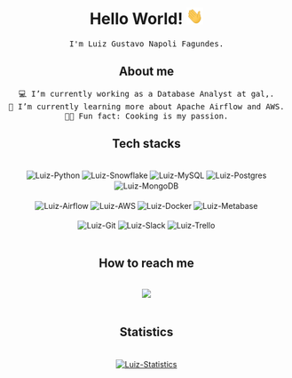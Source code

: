 <h1 align="center"> Hello World! <img src="https://raw.githubusercontent.com/ABSphreak/ABSphreak/master/gifs/Hi.gif" width="30px" height="30px"></h1>
<p align="center">
  <samp>
I'm Luiz Gustavo Napoli Fagundes. 
  </samp>
<br>
  
<h2 align="center"> About me </h2>
<p align="center">
  <samp>
💻 I’m currently working as a Database Analyst at gal,.
<br>
📘 I’m currently learning more about Apache Airflow and AWS.
<br>
👨‍🍳 Fun fact: Cooking is my passion.
  </samp>
<br>

<h2 align="center"> Tech stacks </h2>
<div align="center" style="display: inline_block"><br>
  <img align="center" alt="Luiz-Python" src="https://img.shields.io/badge/Python-3776AB?style=for-the-badge&logo=python&logoColor=white">
  <img align="center" alt="Luiz-Snowflake" src="https://img.shields.io/badge/snowflake-%2356B9EB.svg?&style=for-the-badge&logo=snowflake&logoColor=black">
  <img align="center" alt="Luiz-MySQL" src="https://img.shields.io/badge/mysql-%234479A1.svg?&style=for-the-badge&logo=mysql&logoColor=white">  
  <img align="center" alt="Luiz-Postgres" src="https://img.shields.io/badge/postgresql-%23336791.svg?&style=for-the-badge&logo=postgresql&logoColor=white">
  <img align="center" alt="Luiz-MongoDB" src="https://img.shields.io/badge/MongoDB-4EA94B?style=for-the-badge&logo=mongodb&logoColor=white">
<br><br>
  <img align="center" alt="Luiz-Airflow" src="https://img.shields.io/badge/Airflow-017CEE?style=for-the-badge&logo=Apache%20Airflow&logoColor=white">
  <img align="center" alt="Luiz-AWS" src="https://img.shields.io/badge/amazon%20aws-%23232F3E.svg?&style=for-the-badge&logo=amazon%20aws&logoColor=white">
  <img align="center" alt="Luiz-Docker" src="https://img.shields.io/badge/Docker-0078D4?style=for-the-badge&logo=Docker&logoColor=white">
  <img align="center" alt="Luiz-Metabase" src="https://img.shields.io/badge/Metabase-%2320B8E5.svg?&style=for-the-badge&logo=tencent%20weibo&logoColor=white">
<br><br>
  <img align="center" alt="Luiz-Git" src="https://img.shields.io/badge/GIT-E44C30?style=for-the-badge&logo=git&logoColor=white">
  <img align="center" alt="Luiz-Slack" src="https://img.shields.io/badge/Slack-4A154B?style=for-the-badge&logo=slack&logoColor=white">
  <img align="center" alt="Luiz-Trello" src="https://img.shields.io/badge/Trello-0052CC?style=for-the-badge&logo=trello&logoColor=white">
</div>  
<br>
   
<h2 align="center"> How to reach me </h2>
<br>
<div align="center"> 
  <a align="center" href="https://www.linkedin.com/in/luiz-gustavo-fagundes/" target="_blank"><img src="https://img.shields.io/badge/-LinkedIn-%230077B5?style=for-the-badge&logo=linkedin&logoColor=white" target="_blank"></a> 
</div>
<br>

<h2 align="center"> Statistics </h2>
<br>
<div align="center"> 
 <a href="https://github.com/luizgnf">
 <img align="center" alt="Luiz-Statistics" src="https://github-readme-stats.vercel.app/api?username=luizgnf&show_icons=true&theme=blue-green&include_all_commits=true&count_private=true&hide=issues,prs">
</div>
<br>

